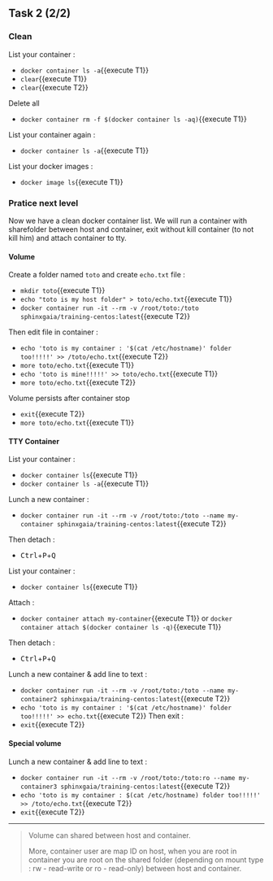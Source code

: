 ## Task 2 (2/2)

### Clean

List your container :
- `docker container ls -a`{{execute T1}}
- `clear`{{execute T1}}
- `clear`{{execute T2}}

Delete all
- `docker container rm -f $(docker container ls -aq)`{{execute T1}}

List your container again :
- `docker container ls -a`{{execute T1}}

List your docker images :
- `docker image ls`{{execute T1}}

### Pratice next level

Now we have a clean docker container list. We will run a container with sharefolder between host and container, exit without kill container (to not kill him) and attach container to tty.

#### Volume

Create a folder named `toto` and create `echo.txt` file :
- `mkdir toto`{{execute T1}}
- `echo "toto is my host folder" > toto/echo.txt`{{execute T1}}
- `docker container run -it --rm -v /root/toto:/toto sphinxgaia/training-centos:latest`{{execute T2}}

Then edit file in container :
- `echo 'toto is my container : '$(cat /etc/hostname)' folder too!!!!!' >> /toto/echo.txt`{{execute T2}}
- `more toto/echo.txt`{{execute T1}}
- `echo 'toto is mine!!!!!' >> toto/echo.txt`{{execute T1}}
- `more toto/echo.txt`{{execute T2}}

Volume persists after container stop
- `exit`{{execute T2}}
- `more toto/echo.txt`{{execute T1}}

#### TTY Container

List your container :
- `docker container ls`{{execute T1}}
- `docker container ls -a`{{execute T1}}

Lunch a new container :
- `docker container run -it --rm -v /root/toto:/toto --name my-container sphinxgaia/training-centos:latest`{{execute T2}}

Then detach :
- <kbd>Ctrl</kbd>+<kbd>P</kbd>+<kbd>Q</kbd>

List your container :
- `docker container ls`{{execute T1}}

Attach :
- `docker container attach my-container`{{execute T1}} or `docker container attach $(docker container ls -q)`{{execute T1}}

Then detach :
- <kbd>Ctrl</kbd>+<kbd>P</kbd>+<kbd>Q</kbd>

Lunch a new container & add line to text :
- `docker container run -it --rm -v /root/toto:/toto --name my-container2 sphinxgaia/training-centos:latest`{{execute T2}}
- `echo 'toto is my container : '$(cat /etc/hostname)' folder too!!!!!' >> echo.txt`{{execute T2}}
Then exit :
- `exit`{{execute T2}}

#### Special volume

Lunch a new container & add line to text :
- `docker container run -it --rm -v /root/toto:/toto:ro --name my-container3 sphinxgaia/training-centos:latest`{{execute T2}}
- `echo 'toto is my container : $(cat /etc/hostname) folder too!!!!!' >> /toto/echo.txt`{{execute T2}}
- `exit`{{execute T2}}


---

> Volume can shared between host and container.
>
> More, container user are map ID on host, when you are root in container you are root on the shared folder (depending on mount type : rw - read-write or ro - read-only) between host and container.